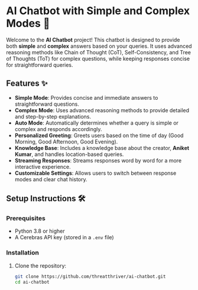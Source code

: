 # AI Chatbot with Simple and Complex Modes 🤖

Welcome to the **AI Chatbot** project! This chatbot is designed to provide both **simple** and **complex** answers based on your queries. It uses advanced reasoning methods like Chain of Thought (CoT), Self-Consistency, and Tree of Thoughts (ToT) for complex questions, while keeping responses concise for straightforward queries.

## Features ✨

- **Simple Mode**: Provides concise and immediate answers to straightforward questions.
- **Complex Mode**: Uses advanced reasoning methods to provide detailed and step-by-step explanations.
- **Auto Mode**: Automatically determines whether a query is simple or complex and responds accordingly.
- **Personalized Greeting**: Greets users based on the time of day (Good Morning, Good Afternoon, Good Evening).
- **Knowledge Base**: Includes a knowledge base about the creator, **Aniket Kumar**, and handles location-based queries.
- **Streaming Responses**: Streams responses word by word for a more interactive experience.
- **Customizable Settings**: Allows users to switch between response modes and clear chat history.

## Setup Instructions 🛠️

### Prerequisites

- Python 3.8 or higher
- A Cerebras API key (stored in a `.env` file)

### Installation

1. Clone the repository:
   ```bash
   git clone https://github.com/threatthriver/ai-chatbot.git
   cd ai-chatbot